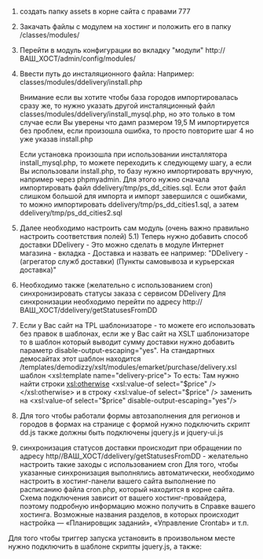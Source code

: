 1) создать папку assets в корне сайта с правами 777
2) Закачать файлы с модулем на хостинг и положить его в папку /classes/modules/
3) Перейти в модуль конфигурации во вкладку "модули" http://ВАШ_ХОСТ/admin/config/modules/

4) Ввести путь до инсталяционного файла: Например: classes/modules/ddelivery/install.php

   Внимание если вы хотите чтобы база городов импортировалась сразу же, то нужно указать другой инсталяционный файл classes/modules/ddelivery/install_mysql.php,
   но это только в том случае если Вы уверены что дамп размером 19,5 М импортируется без проблем, если произошла ошибка, то просто повторите шаг 4 но уже указав install.php

   Если установка произошла при использовании инсталлятора install_mysql.php, то можете переходить к следующему шагу,
   а если Вы использовали install.php, то базу нужно импортировать вручную, например через phpmyadmin.
   Для этого нужно сначала импортировать файл ddelivery/tmp/ps_dd_cities.sql. Если этот файл слишком большой для импорта и импорт завершился с ошибками,
   то можно импортировать ddelivery/tmp/ps_dd_cities1.sql,  а затем ddelivery/tmp/ps_dd_cities2.sql



5) Далее необходимо настроить сам модуль (очень важно правильно настроить соответствия полей)
5.1)  Теперь нужно добавить способ доставки DDelivery - Это можно сделать в модуле Интернет магазина - вкладка - Доставка
    и назвать ее например: "DDelivery - (агрегатор служб доставки) (Пункты самовывоза и курьерская доставка)"


6) Необходимо также (желательно с использованием cron) синхронизировать статусы заказа с сервисом DDelivery
        Для синхронизации необходимо перейти по адресу http://ВАШ_ХОСТ/ddelivery/getStatusesFromDD


7) Если у Вас сайт на TPL шаблонизаторе - то можете его использовать без правок в шаблонах,
     если же у Вас сайт на XSLT шаблонизаторе то в шаблон который выводит сумму доставки нужно добавить параметр disable-output-escaping="yes".
     На стандартных демосайтах этот шаблон находится /templates/demodizzy/xslt/modules/emarket/purchase/delivery.xsl шаблон <xsl:template name="delivery-price">
     То есть:
     Там нужно найти строки
     <xsl:otherwise>
     	<xsl:value-of select="$price" />
     </xsl:otherwise>
    и в строку <xsl:value-of select="$price" /> заменить на  <xsl:value-of select="$price" disable-output-escaping="yes"/>

8) Для того чтобы работали формы автозаполнения для регионов и городов в формах на странице с формой нужно подключить скрипт
    dd.js также должны быть подключены jquery.js и jquery-ui.js
    <script type="text/javascript" src="/assets/html/assets/dd.js" charset="utf - 8"></script>

9) синхронизация статусов доставки происходит при обращении по адресу http//ВАШ_ХОСТ/ddelivery/getStatusesFromDD - желательно настроить такие заходы с использованием cron
Для того, чтобы указанные синхронизация выполнялись автоматически, необходимо настроить в хостинг-панели вашего сайта выполнение по расписанию файла cron.php,
который находится в корне сайта. Схема подключения зависит от вашего хостинг-провайдера, поэтому подробную информацию можно получить в Справке вашего хостинга.
Возможные названия разделов, в которых происходит настройка — «Планировщик заданий», «Управление Crontab» и т.п.


Для того чтобы триггер запуска установить в произвольном месте нужно подключить в шаблоне скрипты
jquery.js,
а также:

<link media="all" href="/assets/html/assets/the-modal.css" type="text/css" rel="stylesheet">
<link media="all" href="/assets/html/assets/demo-modals.css" type="text/css" rel="stylesheet">
<link href="//code.jquery.com/ui/1.10.4/themes/smoothness/jquery-ui.css" rel="stylesheet">
<script charset="utf-8" src="/assets/html/assets/jquery.the-modal.js" type="text/javascript">
<script charset="utf-8" src="/assets/html/js/ddelivery.js" type="text/javascript">
<script charset="utf-8" src="/assets/html/assets/dd.js" type="text/javascript">

И разместить в нужном месте HTML:

DDelivery - (агрегатор служб доставки) (Пункты самовывоза и курьерская доставка) -
<div id="test-modal" class="modal" style="display: none; ">
<span id="resultofchoise">Выберите подходящий вам способ доставки:</span>
<a class="trigger" href="javascript:void(0)">Выбор</a>

